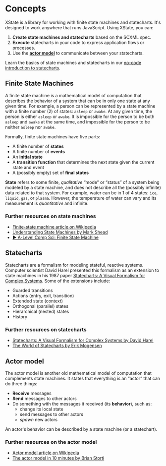 # Concepts

XState is a library for working with finite state machines and statecharts. It's designed to work anywhere that runs JavaScript. Using XState, you can:

1. **Create state machines and statecharts** based on the SCXML spec.
2. **Execute** statecharts in your code to express application flows or processes.
3. Use the **[actor model](./guides/actors.html)** to communicate between your statecharts.

Learn the basics of state machines and statecharts in our [no-code introduction to statecharts](../guides/introduction-to-state-machines-and-statecharts/index.md).

## Finite State Machines

A finite state machine is a mathematical model of computation that describes the behavior of a system that can be in only one state at any given time. For example, a person can be represented by a state machine with a finite number (2) of states: `asleep` or `awake`. At any given time, the person is either `asleep` or `awake`. It is impossible for the person to be both `asleep` and `awake` at the same time, and impossible for the person to be neither `asleep` nor `awake`.

Formally, finite state machines have five parts:

- A finite number of **states**
- A finite number of **events**
- An **initial state**
- A **transition function** that determines the next state given the current state and event
- A (possibly empty) set of **final states**

**State** refers to some finite, _qualitative_ “mode” or “status” of a system being modeled by a state machine, and does not describe all the (possibly infinite) data related to that system. For example, water can be in 1 of 4 states: `ice`, `liquid`, `gas`, or `plasma`. However, the temperature of water can vary and its measurement is _quantitative_ and infinite.

### Further resources on state machines

- [Finite-state machine article on Wikipedia](https://en.wikipedia.org/wiki/Finite-state_machine)
- [Understanding State Machines by Mark Shead](https://www.freecodecamp.org/news/state-machines-basics-of-computer-science-d42855debc66/)
- [▶️ A-Level Comp Sci: Finite State Machine](https://www.youtube.com/watch?v=4rNYAvsSkwk)

## Statecharts

Statecharts are a formalism for modeling stateful, reactive systems. Computer scientist David Harel presented this formalism as an extension to state machines in his 1987 paper [Statecharts: A Visual Formalism for Complex Systems](https://www.sciencedirect.com/science/article/pii/0167642387900359/pdf). Some of the extensions include:

- Guarded transitions
- Actions (entry, exit, transition)
- Extended state (context)
- Orthogonal (parallel) states
- Hierarchical (nested) states
- History

### Further resources on statecharts

- [Statecharts: A Visual Formalism for Complex Systems by David Harel](https://www.sciencedirect.com/science/article/pii/0167642387900359/pdf)
- [The World of Statecharts by Erik Mogensen](https://statecharts.github.io/)

## Actor model

The actor model is another old mathematical model of computation that complements state machines. It states that everything is an “actor” that can do three things:

- **Receive** messages
- **Send** messages to other actors
- Do something with the messages it received (its **behavior**), such as:
  - change its local state
  - send messages to other actors
  - _spawn_ new actors

An actor's behavior can be described by a state machine (or a statechart).

### Further resources on the actor model

- [Actor model article on Wikipedia](https://en.wikipedia.org/wiki/Actor_model)
- [The actor model in 10 minutes by Brian Storti](https://www.brianstorti.com/the-actor-model/)
